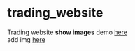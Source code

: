 # trading_website

Trading website
<b>show images</b>
demo <a href="http://giangcse.site/">here</a><br>
add img <a href="http://giangcse.site/add_img.php">here</a>
